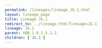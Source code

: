 ```yaml
---
permalink: /lineages/lineage_JG.1.html
layout: lineage_page
title: Lineage JG.1
redirect_to: ../lineage.html?lineage=JG.1
lineage: JG.1
parent: XBB.1.9.2.5.1.3
children: ['JG.1']
---
```

